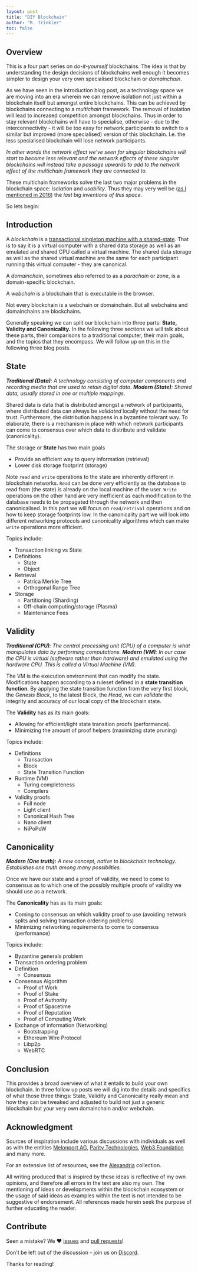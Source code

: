 ```yaml
---
layout: post
title: "DIY Blockchain"
author: "R. Trinkler"
toc: false
---
```


## Overview

This is a four part series on _do-it-yourself_ blockchains. The idea is that by understanding the design decisions of blockchains well enough it becomes simpler to design your very own specialised blockchain or _domainchain_.

As we have seen in the introduction blog post, as a technology space we are moving into an era wherein we can remove isolation not just within a blockchain itself but amongst entire blockchains. This can be achieved by blockchains connecting to a _multichain_ framework. The removal of isolation will lead to increased competition amongst blockchains. Thus in order to stay relevant blockchains will have to specialise, otherwise - due to the interconnectivity - it will be too easy for network participants to switch to a similar but improved (more specialised) version of this blockchain. I.e. the less specialised blockchain will lose network participants.

_In other words the network effect we've seen for singular blockchains will start to become less relevant and the network effects of these singular blockchains will instead take a passage upwards to add to the network effect of the multichain framework they are connected to._

These multichain frameworks solve the last two major problems in the blockchain space: _isolation_ and _usability_. Thus they may very well be ([as I mentioned in 2016](https://youtu.be/rfRufqN8S9c?t=14m20s)) the _last big inventions of this space_.

So lets begin:

## Introduction

A _blockchain_ is a [transactional singleton machine with a shared-state](https://ethereum.github.io/yellowpaper/paper.pdf). That is to say it is a virtual computer with a shared data storage as well as an emulated and shared CPU called a virtual machine. The shared data storage as well as the shared virtual machine are the same for each participant running this virtual computer - they are canonical.

A _domainchain_, sometimes also referred to as a _parachain_ or _zone_, is a domain-specific blockchain.

A _webchain_ is a blockchain that is executable in the browser.

Not every blockchain is a webchain or domainchain. But all webchains and domainchains are blockchains.

Generally speaking we can split our blockchain into three parts: **State, Validity and Canonicality.** In the following three sections we will talk about these parts, their comparisons to a traditional computer, their main goals, and the topics that they encompass. We will follow up on this in the following three blog posts.

## State

_**Traditional (Data)**: A technology consisting of computer components and recording media that are used to retain digital data. **Modern (State)**: Shared data, usually stored in one or multiple mappings._

Shared data is data that is distributed amongst a network of participants, where distributed data can always be _validated_ locally without the need for trust. Furthermore, the distribution happens in a byzantine tolerant way. To elaborate, there is a mechanism in place with which network participants can come to consensus over which data to distribute and validate (canonicality).

The storage or **State** has two main goals

- Provide an efficient way to query information (retrieval)
- Lower disk storage footprint (storage)

Note `read` and `write` operations to the state are inherently different in blockchain networks. `Read` can be done very efficiently as the database to read from (the state) is already on the local machine of the user. `Write` operations on the other hand are very inefficient as each modification to the database needs to be propagated through the network and then canonicalised. In this part we will focus on `read/retrival` operations and on how to keep storage footprints low. In the canonicality part we will look into different networking protocols and canonicality algorithms which can make `write` operations more efficient.

Topics include:

- Transaction linking vs State
- Definitions
  - State
  - Object
- Retrieval
  - Patrica Merkle Tree
  - Orthogonal Range Tree
- Storage
  - Partitioning (Sharding)
  - Off-chain computing/storage (Plasma)
  - Maintenance Fees

## Validity

_**Traditional (CPU)**: The central processing unit (CPU) of a computer is what manipulates data by performing computations. **Modern (VM)**: In our case the CPU is virtual (software rather than hardware) and emulated using the hardware CPU. This is called a Virtual Machine (VM)._

The VM is the execution environment that can modify the state. Modifications happen according to a ruleset defined in a **state transition function**. By applying the state transition function from the very first block, the _Genesis Block_, to the latest Block, the _Head_, we can _validate_ the integrity and accuracy of our local copy of the blockchain state.

The **Validity** has as its main goals:

- Allowing for efficient/light state transition proofs (performance).
- Minimizing the amount of proof helpers (maximizing state pruning)

Topics include:

- Definitions
  - Transaction
  - Block
  - State Transition Function
- Runtime (VM)
  - Turing completeness
  - Compilers
- Validity proofs
  - Full node
  - Light client
  - Canonical Hash Tree
  - Nano client
  - NiPoPoW

## Canonicality

_**Modern (One truth):** A new concept, native to blockchain technology. Establishes one truth among many possiblities._

Once we have our state and a proof of validity, we need to come to consensus as to which one of the possibly multiple proofs of validity we should use as a network.

The **Canonicality** has as its main goals:

- Coming to consensus on which validity proof to use (avoiding network splits and solving transaction ordering problems)
- Minimizing networking requirements to come to consensus (performance)

Topics include:

- Byzantine generals problem
- Transaction ordering problem
- Definition
  - Consensus
- Consensus Algorithm
  - Proof of Work
  - Proof of Stake
  - Proof of Authority
  - Proof of Spacetime
  - Proof of Reputation
  - Proof of Computing Work
- Exchange of information (Networking)
  - Bootstrapping
  - Ethereum Wire Protocol
  - Libp2p
  - WebRTC

## Conclusion

This provides a broad overview of what it entails to build your own blockchain. In three follow up posts we will dig into the details and specifics of what those three things: State, Validity and Canonicality really mean and how they can be tweaked and adjusted to build not just a generic blockchain but your very own domainchain and/or webchain.

## Acknowledgment

Sources of inspiration include various discussions with individuals as well as with the entities [Melonport AG](https://melonport.com/), [Parity Technologies](https://www.parity.io/), [Web3 Foundation](https://web3.foundation/) and many more.

For an extensive list of resources, see the [Alexandria](https://github.com/Trinkler/alexandria) collection.

All writing produced that is inspired by these ideas is reflective of my own opinions, and therefore all errors in the text are also my own. The mentioning of ideas or developments within the blockchain ecosystem or the usage of said ideas as examples within the text is not intended to be suggestive of endorsement. All references made herein seek the purpose of further educating the reader.

## Contribute

Seen a mistake? We ❤ [issues](https://github.com/Trinkler/website/issues/new) and [pull requests](https://github.com/Trinkler/website/fork)!

Don't be left out of the discussion - join us on [Discord](https://discord.gg/Te7sWv3).

Thanks for reading!
